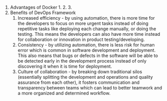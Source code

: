 1. Advantages of Docker
    1.
    2. 
    3. 
2. Benefits of DevOps Framework
    1. Increased efficiency - by using automation, there is more time for the developers to focus on more urgent tasks instead of doing repetitive tasks like deploying each change manually, or doing the testing. This means the developers can also have more time instead for collaboration or innovation in product testing/developing. 
    2. Consistency - by utilizing automation, there is less risk for human error which is common in software development and deployment. This also means that bugs or defects in the software will be able to be detected early in the development process instead of only discovering it when it is time for deployment. 
    3. Culture of collaboration - by breaking down traditional silos (essentially splitting the development and operations and quality assurance from each other), it fosters communication and transparency between teams which can lead to better teamwork and a more organized and determined workflow. 